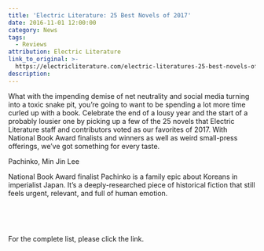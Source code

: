 ```yaml
---
title: 'Electric Literature: 25 Best Novels of 2017'
date: 2016-11-01 12:00:00
category: News
tags:
  - Reviews
attribution: Electric Literature
link_to_original: >-
  https://electricliterature.com/electric-literatures-25-best-novels-of-2017-5c0b1c67a998
description:
---
```



What with the impending demise of net neutrality and social media turning into a toxic snake pit, you’re going to want to be spending a lot more time curled up with a book. Celebrate the end of a lousy year and the start of a probably lousier one by picking up a few of the 25 novels that Electric Literature staff and contributors voted as our favorites of 2017. With National Book Award finalists and winners as well as weird small-press offerings, we’ve got something for every taste.

Pachinko, Min Jin Lee

National Book Award finalist Pachinko is a family epic about Koreans in imperialist Japan. It’s a deeply-researched piece of historical fiction that still feels urgent, relevant, and full of human emotion.

&nbsp;

&nbsp;

For the complete list, please click the link.&nbsp;